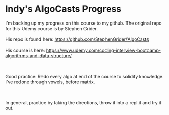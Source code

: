 # Indy's AlgoCasts Progress

I'm backing up my progress on this course to my github. 
The original repo for this Udemy course is by Stephen Grider. 
<br></br>
His repo is found here: https://github.com/StephenGrider/AlgoCasts
<br></br>
His course is here: https://www.udemy.com/coding-interview-bootcamp-algorithms-and-data-structure/



<br></br>
Good practice: Redo every algo at end of the course to solidify knowledge. 
I've redone through vowels, before matrix.

<br> </br>
In general, practice by taking the directions, throw it into a repl.it and try it out. 
